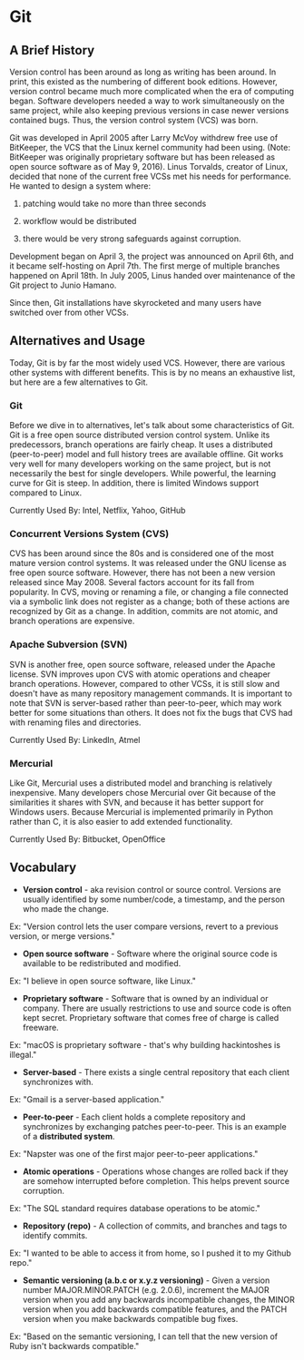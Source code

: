 # Git

## A Brief History

Version control has been around as long as writing has been around. In print,
this existed as the numbering of different book editions. However, version
control became much more complicated when the era of computing began. Software
developers needed a way to work simultaneously on the same project, while also
keeping previous versions in case newer versions contained bugs. Thus, the
version control system (VCS) was born.

Git was developed in April 2005 after Larry McVoy withdrew free use of
BitKeeper, the VCS that the Linux kernel community had been using. (Note:
BitKeeper was originally proprietary software but has been released as open
source software as of May 9, 2016). Linus Torvalds, creator of Linux, decided
that none of the current free VCSs met his needs for performance. He wanted to
design a system where:

1. patching would take no more than three seconds

1. workflow would be distributed

1. there would be very strong safeguards against corruption. 

Development began on April 3, the project was announced on April 6th, and it
became self-hosting on April 7th. The first merge of multiple branches happened
on April 18th. In July 2005, Linus handed over maintenance of the Git project
to Junio Hamano.

Since then, Git installations have skyrocketed and many users have switched
over from other VCSs.

## Alternatives and Usage

Today, Git is by far the most widely used VCS. However, there are various other
systems with different benefits. This is by no means an exhaustive list, but
here are a few alternatives to Git.

### Git

Before we dive in to alternatives, let's talk about some characteristics of
Git. Git is a free open source distributed version control system. Unlike its
predecessors, branch operations are fairly cheap. It uses a distributed
(peer-to-peer) model and full history trees are available offline. Git works
very well for many developers working on the same project, but is not
necessarily the best for single developers. While powerful, the learning curve
for Git is steep. In addition, there is limited Windows support compared to
Linux.

Currently Used By: Intel, Netflix, Yahoo, GitHub

### Concurrent Versions System (CVS)

CVS has been around since the 80s and is considered one of the most mature
version control systems. It was released under the GNU license as free open
source software. However, there has not been a new version released since May
2008. Several factors account for its fall from popularity. In CVS, moving or
renaming a file, or changing a file connected via a symbolic link does not
register as a change; both of these actions are recognized by Git as a change.
In addition, commits are not atomic, and branch operations are expensive.

### Apache Subversion (SVN)

SVN is another free, open source software, released under the Apache license.
SVN improves upon CVS with atomic operations and cheaper branch operations.
However, compared to other VCSs, it is still slow and doesn't have as many
repository management commands. It is important to note that SVN is
server-based rather than peer-to-peer, which may work better for some
situations than others. It does not fix the bugs that CVS had with renaming
files and directories.

Currently Used By: LinkedIn, Atmel

### Mercurial

Like Git, Mercurial uses a distributed model and branching is relatively
inexpensive. Many developers chose Mercurial over Git because of the
similarities it shares with SVN, and because it has better support for Windows
users. Because Mercurial is implemented primarily in Python rather than C, it
is also easier to add extended functionality.

Currently Used By: Bitbucket, OpenOffice

<!-- ### Perforce Helix (Perforce) -->

## Vocabulary

+ **Version control** - aka revision control or source control. Versions are
usually identified by some number/code, a timestamp, and the person who made
the change.

Ex: "Version control lets the user compare versions, revert to a
previous version, or merge versions."

+ **Open source software** - Software where the original source code is
available to be redistributed and modified.

Ex: "I believe in open source software, like Linux."

+ **Proprietary software** - Software that is owned by an individual or
company. There are usually restrictions to use and source code is often kept
secret. Proprietary software that comes free of charge is called freeware. 

Ex: "macOS is proprietary software - that's why building hackintoshes is
illegal."

+ **Server-based** - There exists a single central repository that each client
synchronizes with.

Ex: "Gmail is a server-based application."

+ **Peer-to-peer** - Each client holds a complete repository and synchronizes
by exchanging patches peer-to-peer. This is an example of a **distributed
system**.

Ex: "Napster was one of the first major peer-to-peer applications."

+ **Atomic operations** - Operations whose changes are rolled back if they are
somehow interrupted before completion. This helps prevent source corruption.

Ex: "The SQL standard requires database operations to be atomic."

+ **Repository (repo)** - A collection of commits, and branches and tags to
identify commits.

Ex: "I wanted to be able to access it from home, so I pushed it to my Github
repo."

+ **Semantic versioning (a.b.c or x.y.z versioning)** - Given a version number
MAJOR.MINOR.PATCH (e.g. 2.0.6), increment the MAJOR version when you add any
backwards incompatible changes, the MINOR version when you add backwards
compatible features, and the PATCH version when you make backwards compatible
bug fixes.

Ex: "Based on the semantic versioning, I can tell that the new version of Ruby
isn't backwards compatible."

<!-- ### Sources
+ [Atlassian](https://www.atlassian.com/git/)
+ [Time Doctor](https://biz30.timedoctor.com/git-mecurial-and-cvs-comparison-of-svn-software/)
+ [Rhode Code](https://rhodecode.com/insights/version-control-systems-2016)
+ [Stack Share](https://stackshare.io/stackups/git-vs-mercurial-vs-svn)
+ [SemVer](http://semver.org/)-->
